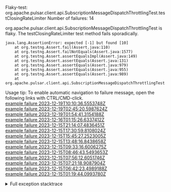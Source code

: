        
Flaky-test: org.apache.pulsar.client.api.SubscriptionMessageDispatchThrottlingTest.testClosingRateLimiter
Number of failures: 14

org.apache.pulsar.client.api.SubscriptionMessageDispatchThrottlingTest is flaky. The testClosingRateLimiter test method fails sporadically.

```
java.lang.AssertionError: expected [-1] but found [10]
	at org.testng.Assert.fail(Assert.java:110)
	at org.testng.Assert.failNotEquals(Assert.java:1577)
	at org.testng.Assert.assertEqualsImpl(Assert.java:149)
	at org.testng.Assert.assertEquals(Assert.java:131)
	at org.testng.Assert.assertEquals(Assert.java:979)
	at org.testng.Assert.assertEquals(Assert.java:955)
	at org.testng.Assert.assertEquals(Assert.java:989)
	at org.apache.pulsar.client.api.SubscriptionMessageDispatchThrottlingTest.testClosingRateLimiter(SubscriptionMessageDispatchThrottlingTest.java:915)
```

Usage tip: To enable automatic navigation to failure message, open the following links with CTRL/CMD-click.  
[example failure 2023-12-19T10:10:36.5553748Z](https://github.com/apache/pulsar/actions/runs/7260037848/job/19778389165#step:9:2136)  
[example failure 2023-12-19T02:45:20.5987624Z](https://github.com/apache/pulsar/actions/runs/7256136429/job/19768921461#step:9:2156)  
[example failure 2023-12-19T01:54:41.3154188Z](https://github.com/apache/pulsar/actions/runs/7256136429/job/19767950443#step:9:2156)  
[example failure 2023-12-16T01:15:26.6337412Z](https://github.com/apache/pulsar/actions/runs/7228625553/job/19698366511#step:9:2156)  
[example failure 2023-12-15T21:14:07.4836451Z](https://github.com/apache/pulsar/actions/runs/7226901833/job/19693496943#step:9:2156)  
[example failure 2023-12-15T17:30:59.8108024Z](https://github.com/apache/pulsar/actions/runs/7224935869/job/19687324900#step:9:2136)  
[example failure 2023-12-15T15:45:27.2523005Z](https://github.com/apache/pulsar/actions/runs/7223874220/job/19683931505#step:9:2156)  
[example failure 2023-12-15T13:48:16.8438658Z](https://github.com/apache/pulsar/actions/runs/7222621310/job/19679957215#step:9:2156)  
[example failure 2023-12-15T09:33:16.6006275Z](https://github.com/apache/pulsar/actions/runs/7218696838/job/19672341850#step:9:2156)  
[example failure 2023-12-15T08:46:43.5493653Z](https://github.com/apache/pulsar/actions/runs/7218696838/job/19671080063#step:9:2156)  
[example failure 2023-12-15T07:56:12.6051746Z](https://github.com/apache/pulsar/actions/runs/7218696838/job/19669934680#step:9:2136)  
[example failure 2023-12-15T07:21:18.9087904Z](https://github.com/apache/pulsar/actions/runs/7218696838/job/19669215985#step:9:2156)  
[example failure 2023-12-15T06:42:23.4989188Z](https://github.com/apache/pulsar/actions/runs/7218696838/job/19668494724#step:9:2156)  
[example failure 2023-12-15T01:19:44.0993780Z](https://github.com/apache/pulsar/actions/runs/7216412752/job/19662753526#step:9:2156)  


<details>
<summary>Full exception stacktrace</summary>
<code><pre>
java.lang.AssertionError: expected [-1] but found [10]
	at org.testng.Assert.fail(Assert.java:110)
	at org.testng.Assert.failNotEquals(Assert.java:1577)
	at org.testng.Assert.assertEqualsImpl(Assert.java:149)
	at org.testng.Assert.assertEquals(Assert.java:131)
	at org.testng.Assert.assertEquals(Assert.java:979)
	at org.testng.Assert.assertEquals(Assert.java:955)
	at org.testng.Assert.assertEquals(Assert.java:989)
	at org.apache.pulsar.client.api.SubscriptionMessageDispatchThrottlingTest.testClosingRateLimiter(SubscriptionMessageDispatchThrottlingTest.java:915)
	at java.base/jdk.internal.reflect.NativeMethodAccessorImpl.invoke0(Native Method)
	at java.base/jdk.internal.reflect.NativeMethodAccessorImpl.invoke(NativeMethodAccessorImpl.java:77)
	at java.base/jdk.internal.reflect.DelegatingMethodAccessorImpl.invoke(DelegatingMethodAccessorImpl.java:43)
	at java.base/java.lang.reflect.Method.invoke(Method.java:568)
	at org.testng.internal.invokers.MethodInvocationHelper.invokeMethod(MethodInvocationHelper.java:139)
	at org.testng.internal.invokers.InvokeMethodRunnable.runOne(InvokeMethodRunnable.java:47)
	at org.testng.internal.invokers.InvokeMethodRunnable.call(InvokeMethodRunnable.java:76)
	at org.testng.internal.invokers.InvokeMethodRunnable.call(InvokeMethodRunnable.java:11)
	at java.base/java.util.concurrent.FutureTask.run(FutureTask.java:264)
	at java.base/java.util.concurrent.ThreadPoolExecutor.runWorker(ThreadPoolExecutor.java:1136)
	at java.base/java.util.concurrent.ThreadPoolExecutor$Worker.run(ThreadPoolExecutor.java:635)
	at java.base/java.lang.Thread.run(Thread.java:840)

</pre></code>
</details>

